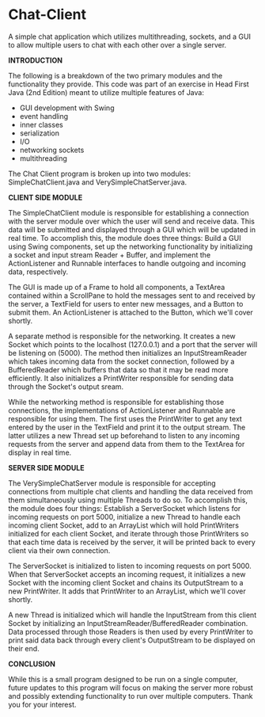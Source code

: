 # Chat-Client
A simple chat application which utilizes multithreading, sockets, and a GUI to allow multiple users to chat with each other over a single server.

**INTRODUCTION**

The following is a breakdown of the two primary modules and the functionality they provide. This code was part of an exercise in Head First Java (2nd Edition) meant to utilize multiple features of Java: 

- GUI development with Swing
- event handling
- inner classes
- serialization
- I/O
- networking sockets
- multithreading

The Chat Client program is broken up into two modules: SimpleChatClient.java and VerySimpleChatServer.java.

**CLIENT SIDE MODULE**

The SimpleChatClient module is responsible for establishing a connection with the server module over which the user will send and receive data. This data will be submitted and displayed through a GUI which will be updated in real time. To accomplish this, the module does three things: Build a GUI using Swing components, set up the networking functionality by initializing a socket and input stream Reader + Buffer, and implement the ActionListener and Runnable interfaces to handle outgoing and incoming data, respectively.

The GUI is made up of a Frame to hold all components, a TextArea contained within a ScrollPane to hold the messages sent to and received by the server, a TextField for users to enter new messages, and a Button to submit them. An ActionListener is attached to the Button, which we'll cover shortly.

A separate method is responsible for the networking. It creates a new Socket which points to the localhost (127.0.0.1) and a port that the server will be listening on (5000). The method then initializes an InputStreamReader which takes incoming data from the socket connection, followed by a BufferedReader which buffers that data so that it may be read more efficiently. It also initializes a PrintWriter responsible for sending data through the Socket's output sream.

While the networking method is responsible for establishing those connections, the implementations of ActionListener and Runnable are responsible for using them. The first uses the PrintWriter to get any text entered by the user in the TextField and print it to the output stream. The latter utilizes a new Thread set up beforehand to listen to any incoming requests from the server and append data from them to the TextArea for display in real time.

**SERVER SIDE MODULE**

The VerySimpleChatServer module is responsible for accepting connections from multiple chat clients and handling the data received from them simultaneously using multiple Threads to do so. To accomplish this, the module does four things: Establish a ServerSocket which listens for incoming requests on port 5000, initialize a new Thread to handle each incoming client Socket, add to an ArrayList which will hold PrintWriters initialized for each client Socket, and iterate through those PrintWriters so that each time data is received by the server, it will be printed back to every client via their own connection.

The ServerSocket is initialized to listen to incoming requests on port 5000. When that ServerSocket accepts an incoming request, it initializes a new Socket with the incoming client Socket and chains its OutputStream to a new PrintWriter. It adds that PrintWriter to an ArrayList, which we'll cover shortly.

A new Thread is initialized which will handle the InputStream from this client Socket by initializing an InputStreamReader/BufferedReader combination. Data processed through those Readers is then used by every PrintWriter to print said data back through every client's OutputStream to be displayed on their end.

**CONCLUSION**

While this is a small program designed to be run on a single computer, future updates to this program will focus on making the server more robust and possibly extending functionality to run over multiple computers. Thank you for your interest.
